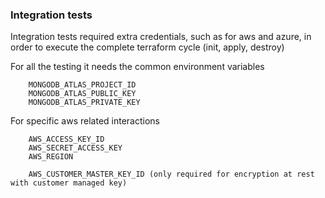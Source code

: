 ### Integration tests

Integration tests required extra credentials, such as for aws and azure,
in order to execute the complete terraform cycle (init, apply, destroy)

For all the testing it needs the common environment variables 
```
    MONGODB_ATLAS_PROJECT_ID
    MONGODB_ATLAS_PUBLIC_KEY
    MONGODB_ATLAS_PRIVATE_KEY
```

For specific aws related interactions 
```
    AWS_ACCESS_KEY_ID
    AWS_SECRET_ACCESS_KEY
    AWS_REGION

    AWS_CUSTOMER_MASTER_KEY_ID (only required for encryption at rest with customer managed key)

```
